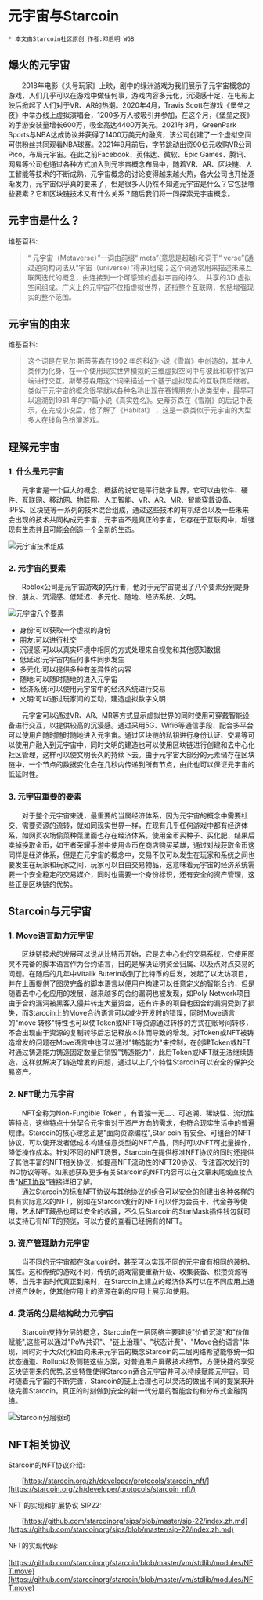 # 元宇宙与Starcoin
```
* 本文由Starcoin社区原创 作者:邓启明 WGB
```
## 爆火的元宇宙
&emsp;&emsp;2018年电影《头号玩家》上映，剧中的绿洲游戏为我们展示了元宇宙概念的游戏，人们几乎可以在游戏中做任何事，游戏内容多元化，沉浸感十足，在电影上映后掀起了人们对于VR、AR的热潮。2020年4月，Travis Scott在游戏《堡垒之夜》中举办线上虚拟演唱会，1200多万人被吸引并参加，在这个月，《堡垒之夜》的手游安装量增长600万，吸金高达4400万美元。2021年3月，GreenPark Sports与NBA达成协议并获得了1400万美元的融资，该公司创建了一个虚拟空间可供粉丝共同观看NBA球赛。2021年9月前后，字节跳动出资90亿元收购VR公司Pico，布局元宇宙。在此之前Facebook、英伟达、微软、Epic Games、腾讯、网易等公司也通过各种方式加入到元宇宙概念布局中，随着VR、AR、区块链、人工智能等技术的不断成熟，元宇宙概念的讨论变得越来越火热，各大公司也开始逐渐发力，元宇宙似乎真的要来了，但是很多人仍然不知道元宇宙是什么？它包括哪些要素？它和区块链技术又有什么关系？随后我们将一同探索元宇宙概念。 
## 元宇宙是什么？
维基百科:
>“ 元宇宙（Metaverse）”一词由前缀“ meta”(意思是超越)和词干“ verse”(通过逆向构词法从“宇宙（universe）”得来)组成；这个词通常用来描述未来互联网迭代的概念，由连接到一个可感知的虚拟宇宙的持久、共享的3D 虚拟空间组成。广义上的元宇宙不仅指虚拟世界，还指整个互联网，包括增强现实的整个范围。


## 元宇宙的由来
维基百科:
>这个词是在尼尔·斯蒂芬森在1992 年的科幻小说《雪崩》中创造的，其中人类作为化身，在一个使用现实世界模拟的三维虚拟空间中与彼此和软件客户端进行交互。斯蒂芬森用这个词来描述一个基于虚拟现实的互联网后继者。类似于元宇宙的概念很早就以各种名称出现在赛博朋克小说类型中，最早可以追溯到1981 年的中篇小说《真实姓名》。史蒂芬森在《雪崩》的后记中表示，在完成小说后，他了解了《Habitat》 ，这是一款类似于元宇宙的大型多人在线角色扮演游戏。


## 理解元宇宙
### 1. 什么是元宇宙
&emsp;&emsp;元宇宙是一个巨大的概念，概括的说它是平行数字世界，它可以由软件、硬件、互联网、移动网、物联网、人工智能、VR、AR、MR、智能穿戴设备、IPFS、区块链等一系列的技术混合组成，通过这些技术的有机结合以及一些未来会出现的技术共同构成元宇宙，元宇宙不是真正的宇宙，它存在于互联网中，增强现有生态并且可能会创造一个全新的生态。  
<!-- <img src="./img/元宇宙技术组成.png" style="zoom:50%;"/>   -->
![元宇宙技术组成](./img/元宇宙技术组成.png)



### 2. 元宇宙的要素
&emsp;&emsp;Roblox公司是元宇宙游戏的先行者，他对于元宇宙提出了八个要素分别是身份、朋友、沉浸感、低延迟、多元化、随地、经济系统、文明。  

<!-- <img src="./img/元宇宙八个要素.png" style="zoom:25%;"/> -->
![元宇宙八个要素](./img/元宇宙八个要素.png)
- 身份:可以获取一个虚拟的身份
- 朋友:可以进行社交
- 沉浸感:可以以真实环境中相同的方式处理来自视觉和其他感知数据
- 低延迟:元宇宙内任何事件同步发生
- 多元化:可以提供多种有差异性的内容
- 随地:可以随时随地的进入元宇宙
- 经济系统:可以使用元宇宙中的经济系统进行交易
- 文明:可以通过玩家间的互动，建造虚拟数字文明

&emsp;&emsp;元宇宙可以通过VR、AR、MR等方式显示虚拟世界的同时使用可穿戴智能设备进行交互，以提供较高的沉浸感。通过采用5G、Wifi6等通信手段、配合多平台可以使用户随时随时随地进入元宇宙。通过区块链的私钥进行身份认证、交易等可以使用户融入到元宇宙中，同时文明的建造也可以使用区块链进行创建和去中心化社区管理，这样可以使文明长久的持续下去。由于元宇宙大部分的元素储存在区块链中，一个节点的数据变化会在几秒内传递到所有节点，由此也可以保证元宇宙的低延时性。  

### 3. 元宇宙重要的要素
&emsp;&emsp;对于整个元宇宙来说，最重要的当属经济体系，因为元宇宙的概念中需要社交、需要资源的流转，就如同现实世界一样，在现有几乎任何游戏中都有经济体系，如网页农场偷菜种菜里面也存在经济体系，使用金币买种子、买化肥、结果后卖掉换取金币，如王者荣耀手游中使用金币在商店购买英雄，通过对战获取金币这同样是经济体系，但是在元宇宙的概念中，交易不仅可以发生在玩家和系统之间也要发生在玩家和玩家之间，玩家可以自由交易物品，这意味着元宇宙的经济系统需要一个安全稳定的交易媒介，同时也需要一个身份标识，还有安全的资产管理，这些正是区块链的优势。

## Starcoin与元宇宙
### 1. Move语言助力元宇宙
&emsp;&emsp;区块链技术的发展可以说从比特币开始，它是去中心化的交易系统，它使用图灵不完备的脚本语言作为合约语言，目的是解决证明资金归属、以及点对点交易的问题。在随后的几年中Vitalik Buterin收到了比特币的启发，发起了以太坊项目，并在上面提供了图灵完备的脚本语言以便用户构建可以任意定义的智能合约，但是随着去中心化应用的发展，越来越多的合约漏洞也被发现，如Poly Network项目由于合约漏洞被黑客入侵并转走大量资金，还有许多的项目也因合约漏洞受到了损失，而Starcoin上的Move合约语言可以减少开发时的错误，同时Move语言的"move 转移"特性也可以使Token或NFT等资源通过转移的方式在账号间转移，不会出现由于资源的复制转移后忘记释放本体而导致的增发。对Token或NFT被铸造增发的问题在Move语言中也可以通过"铸造能力"来控制，在创建Token或NFT时通过铸造能力铸造固定数量后销毁"铸造能力"，此后Token或NFT就无法继续铸造，这样就解决了铸造增发的问题，通过以上几个特性Starcoin可以安全的保护交易资产。  

### 2. NFT助力元宇宙
&emsp;&emsp;NFT全称为Non-Fungible Token ，有着独一无二、可追溯、稀缺性、流动性等特点，这些特点十分契合元宇宙对于资产方向的需求，也符合现实生活中的普遍规律。Starcoin的核心理念正是"面向资源编程",Star
coin 有安全、可组合的NFT协议，可以使开发者低成本构建任意类型的NFT产品，同时可以NFT可批量操作，降低操作成本。针对不同的NFT场景，Starcoin在提供标准NFT协议的同时还提供了其他丰富的NFT相关协议，如提高NFT流动性的NFT20协议、专注首次发行的INO协议等等。如果想获取更多有关Starcoin的NFT内容可以在文章末尾或直接点击"[NFT协议](https://starcoin.org/zh/developer/protocols/starcoin_nft/)"链接详细了解。  
&emsp;&emsp;通过Starcoin的标准NFT协议与其他协议的组合可以安全的创建出各种各样的具有实际意义的NFT，例如在Starcoin发行的NFT可以作为会员卡、代金券等使用，艺术NFT藏品也可以安全的收藏，不久后Starcoin的StarMask插件钱包就可以支持已有NFT的预览，可以方便的查看已经拥有的NFT。  

### 3. 资产管理助力元宇宙
&emsp;&emsp;当不同的元宇宙都在Starcoin时，甚至可以实现不同的元宇宙有相同的装扮、属性。这和传统的游戏不同，传统的游戏需要重新升级、收集装备、积攒资源等等，当元宇宙时代真正到来时，在Starcoin上建立的经济体系可以在不同应用上通过资产映射，使其他应用上的资源在新的应用上展示和使用。  

### 4. 灵活的分层结构助力元宇宙
&emsp;&emsp;Starcoin支持分层的概念，Starcoin在一层网络主要建设"价值沉淀"和"价值赋能",这些可以通过"PoW共识"、"链上治理"、"状态计费"、"Move合约语言"体现，同时对于大众化和面向未来元宇宙的概念Starcoin的二层网络希望能够统一如状态通道、Rollup以及侧链这些方案，对普通用户屏蔽技术细节，方便快捷的享受区块链带来的优势,这些特性使得Starcoin适合元宇宙并可以持续赋能元宇宙。同时随着元宇宙的不断完善，Starcoin的链上治理也可以灵活的做出不同的提案来升级完善Starcoin，真正的时刻做到安全的新一代分层的智能合约和分布式金融网络。

<!-- <img src="./img/Starcoin分层驱动.jpg" style="zoom:25%;"/>   -->
![Starcoin分层驱动](./img/Starcoin分层驱动.jpg)


## NFT相关协议
Starcoin的NFT协议介绍:

&emsp;&emsp;[https://starcoin.org/zh/developer/protocols/starcoin_nft/](https://starcoin.org/zh/developer/protocols/starcoin_nft/)   

NFT 的实现和扩展协议 SIP22:  

&emsp;&emsp;[https://github.com/starcoinorg/sips/blob/master/sip-22/index.zh.md](https://github.com/starcoinorg/sips/blob/master/sip-22/index.zh.md)  

NFT的实现代码:  
&emsp;&emsp;[https://github.com/starcoinorg/starcoin/blob/master/vm/stdlib/modules/NFT.move](https://github.com/starcoinorg/starcoin/blob/master/vm/stdlib/modules/NFT.move)